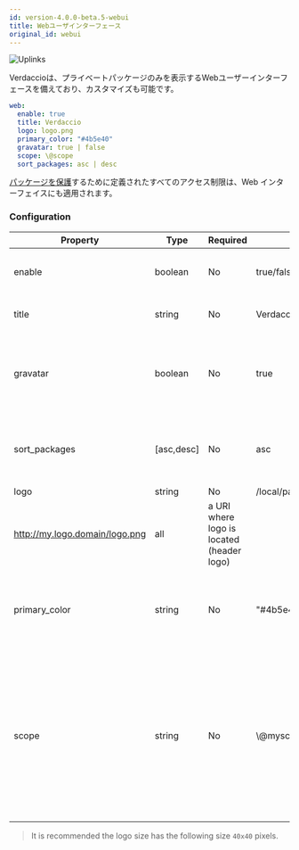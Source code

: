 ```yaml
---
id: version-4.0.0-beta.5-webui
title: Webユーザインターフェース
original_id: webui
---
```


![Uplinks](https://user-images.githubusercontent.com/558752/52916111-fa4ba980-32db-11e9-8a64-f4e06eb920b3.png)

Verdaccioは、プライベートパッケージのみを表示するWebユーザーインターフェースを備えており、カスタマイズも可能です。

```yaml
web:
  enable: true
  title: Verdaccio
  logo: logo.png
  primary_color: "#4b5e40"
  gravatar: true | false
  scope: \@scope
  sort_packages: asc | desc
```

[パッケージを保護](protect-your-dependencies.md)するために定義されたすべてのアクセス制限は、Web インターフェイスにも適用されます。

### Configuration

| Property      | Type       | Required | Example                                                     | Support    | Description                                                                                                                                          |
| ------------- | ---------- | -------- | ----------------------------------------------------------- | ---------- | ---------------------------------------------------------------------------------------------------------------------------------------------------- |
| enable        | boolean    | No       | true/false                                                  | all        | allow to display the web interface                                                                                                                   |
| title         | string     | No       | Verdaccio                                                   | all        | HTML head title description                                                                                                                          |
| gravatar      | boolean    | No       | true                                                        | `>v4`   | Gravatars will be generated under the hood if this property is enabled                                                                               |
| sort_packages | [asc,desc] | No       | asc                                                         | `>v4`   | By default private packages are sorted by ascending                                                                                                  |
| logo          | string     | No       | /local/path/to/my/logo.png  
http://my.logo.domain/logo.png | all        | a URI where logo is located (header logo)                                                                                                            |
| primary_color | string     | No       | "#4b5e40"                                                   | `>4`    | The primary color to use throughout the UI (header, etc)                                                                                             |
| scope         | string     | No       | \\@myscope                                                | `>v3.x` | If you're using this registry for a specific module scope, specify that scope to set it in the webui instructions header (note: escape @ with \\@) |

> It is recommended the logo size has the following size `40x40` pixels.